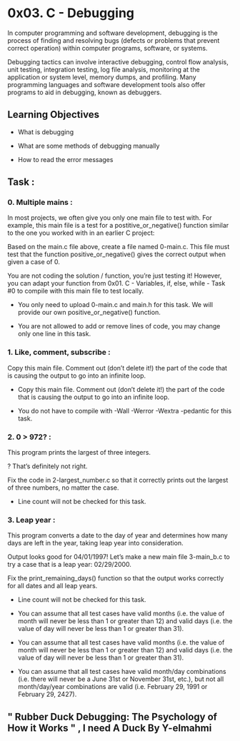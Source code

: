 # 0x03. C - Debugging

In computer programming and software development, debugging is the process of finding and resolving bugs (defects or problems that prevent correct operation) within computer programs, software, or systems.

Debugging tactics can involve interactive debugging, control flow analysis, unit testing, integration testing, log file analysis, monitoring at the application or system level, memory dumps, and profiling. Many programming languages and software development tools also offer programs to aid in debugging, known as debuggers.






## Learning Objectives

* What is debugging

* What are some methods of debugging manually

* How to read the error messages






## Task : 

### 0. Multiple mains :
In most projects, we often give you only one main file to test with. For example, this main file is a test for a postitive_or_negative() function similar to the one you worked with in an earlier C project:

Based on the main.c file above, create a file named 0-main.c. This file must test that the function positive_or_negative() gives the correct output when given a case of 0.

You are not coding the solution / function, you’re just testing it! However, you can adapt your function from 0x01. C - Variables, if, else, while - Task #0 to compile with this main file to test locally.


* You only need to upload 0-main.c and main.h for this task. We will provide our own positive_or_negative() function.

* You are not allowed to add or remove lines of code, you may change only one line in this task.




###  1. Like, comment, subscribe :
Copy this main file. Comment out (don’t delete it!) the part of the code that is causing the output to go into an infinite loop.

* Copy this main file. Comment out (don’t delete it!) the part of the code that is causing the output to go into an infinite loop.

* You do not have to compile with -Wall -Werror -Wextra -pedantic for this task.




### 2. 0 > 972? :
This program prints the largest of three integers.


? That’s definitely not right.

Fix the code in 2-largest_number.c so that it correctly prints out the largest of three numbers, no matter the case.
* Line count will not be checked for this task.




### 3. Leap year :
This program converts a date to the day of year and determines how many days are left in the year, taking leap year into consideration.

Output looks good for 04/01/1997! Let’s make a new main file 3-main_b.c to try a case that is a leap year: 02/29/2000.

Fix the print_remaining_days() function so that the output works correctly for all dates and all leap years.

* Line count will not be checked for this task.

* You can assume that all test cases have valid months (i.e. the value of month will never be less than 1 or greater than 12) and valid days (i.e. the value of day will never be less than 1 or greater than 31).

* You can assume that all test cases have valid months (i.e. the value of month will never be less than 1 or greater than 12) and valid days (i.e. the value of day will never be less than 1 or greater than 31).

* You can assume that all test cases have valid month/day combinations (i.e. there will never be a June 31st or November 31st, etc.), but not all month/day/year combinations are valid (i.e. February 29, 1991 or February 29, 2427).





## " Rubber Duck Debugging: The Psychology of How it Works " , I need A Duck By Y-elmahmi




























